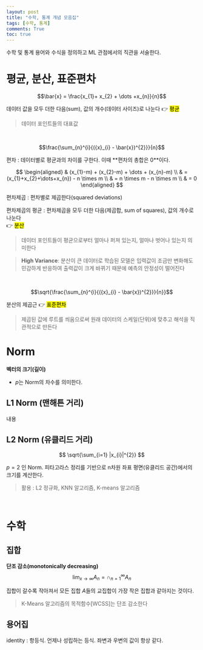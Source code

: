 ```yaml
---
layout: post
title: "수학, 통계 개념 모음집"
tags: [수학, 통계]
comments: True
toc: true
---
```


수학 및 통계 용어와 수식을 정의하고 ML 관점에서의 직관을 서술한다.

# 평균, 분산, 표준편차

$$\bar{x} = \frac{x_{1}+ x_{2} + \dots +x_{n}}{n}$$

데이터 값을 모두 더한 다음(sum), 값의 개수(데이터 사이즈)로 나눈다 👉 <mark>평균</mark>
>데이터 포인트들의 대표값

<br>

$$\frac{\sum_{n}^{i}{({x}_{i} - \bar{x})^{2}}}{n}$$

편차
: 데이터별로 평균과의 차이를 구한다. 이때 **편차의 총합은 $0$**이다.  

$$
\begin{aligned}
& (x_{1}-m) + (x_{2}-m) + \dots + (x_{n}-m) \\
& = (x_{1}+x_{2}+\dots+x_{n}) - n \times m \\
& = n \times m - n \times m \\
& = 0
\end{aligned}
$$

편차제곱
: 편차별로 제곱한다(squared deviations)

편차제곱의 평균
: 편차제곱을 모두 더한 다음(제곱합, sum of squares), 값의 개수로 나눈다  
👉 <mark>분산</mark>

>데이터 포인트들이 평균으로부터 얼마나 퍼져 있는지, 얼마나 벗어나 있는지 의미한다  

>**High Variance**: 분산이 큰 데이터로 학습된 모델은 입력값이 조금만 변화해도 민감하게 반응하여 출력값이 크게 바뀌기 때문에 예측의 안정성이 떨어진다

<br>

$$\sqrt{\frac{\sum_{n}^{i}{({x}_{i} - \bar{x})^{2}}}{n}}$$

분산의 제곱근 👉 <mark>표준편차</mark>
> 제곱된 값에 루트를 씌움으로써 원래 데이터의 스케일(단위)에 맞추고 해석을 직관적으로 만든다

# Norm
**벡터의 크기(길이)**  
- $p$는 Norm의 차수를 의미한다.

## L1 Norm (맨해튼 거리)
내용

## L2 Norm (유클리드 거리)

$$
\sqrt{\sum_{i=1} |x_{i}|^{2}}
$$

$p=2$ 인 Norm. 피타고라스 정리를 기반으로 n차원 좌표 평면(유클리드 공간)에서의 크기를 계산한다.

>활용 : L2 정규화, KNN 알고리즘, K-means 알고리즘  

<br>

# 수학
## 집합
**단조 감소(monotonically decreasing)**  
$$
\lim_{x\to\infty} A_{n} = \cap_{n=1}^{\infty}A_{n}
$$

집합이 갈수록 작아져서 모든 집합 $A$들의 교집합이 가장 작은 집합과 같아지는 것이다.
> K-Means 알고리즘의 목적함수[WCSS]는 단조 감소한다


## 용어집
identity 
: 항등식. 언제나 성립하는 등식. 좌변과 우변의 값이 항상 같다.